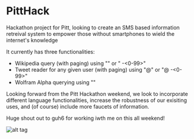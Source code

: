 PittHack
========

Hackathon project for Pitt, looking to create an SMS based information retreival system to empower those without smartphones to wield the internet's knowledge


It currently has three functionalities:
  - Wikipedia query (with paging) using "<query>" or "<query> -<0-99>"
  - Tweet reader for any given user (with paging) using "@<username>" or "@<username> -<0-99>"
  - Wolfram Alpha querying using "<query>"
  
  
Looking forward from the Pitt Hackathon weekend, we look to incorporate different language functionalities, increase the robustness of our exisiting uses, and (of course) include more faucets of information.



Huge shout out to guh6 for working iwth me on this all weekend!





![alt tag](https://p.gr-assets.com/540x540/fit/hostedimages/1384008962/6740869.jpg)
